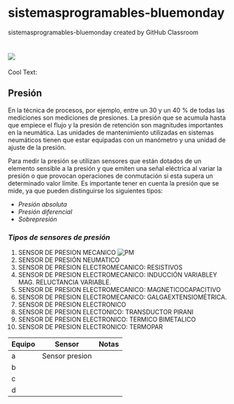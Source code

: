 # sistemasprogramables-bluemonday
sistemasprogramables-bluemonday created by GitHub Classroom


# ![](https://images.cooltext.com/5387872.gif)

<a href="http://cooltext.com" target="_top"><img src="https://cooltext.com/images/ct_pixel.gif" width="80" height="15" alt="Cool Text: Logo and Graphics Generator" border="0" /></a>


## Presión

 En la técnica de procesos, por ejemplo, entre un 30 y un 40 % de todas las mediciones son mediciones de presiones. La presión 
 que se acumula hasta que empiece el flujo y la presión de retención son magnitudes importantes en la neumática. Las unidades de 
 mantenimiento utilizadas en sistemas neumáticos tienen que estar equipadas con un manómetro y una unidad de ajuste de la presión.

Para medir la presión se utilizan sensores que están dotados de un elemento sensible a la presión y que emiten una señal eléctrica 
al variar la presión o que provocan operaciones de conmutación si esta supera un determinado valor límite. Es importante tener en 
cuenta la presión que se mide, ya que pueden distinguirse los siguientes tipos:

* *Presión absoluta* 
* *Presión diferencial* 
* *Sobrepresión* 

### *Tipos de sensores de presión*

1. SENSOR DE PRESION MECANICO
![PM](https://www.google.com/url?sa=i&url=https%3A%2F%2Fes.aliexpress.com%2Fitem%2F32948315556.html&psig=AOvVaw0Zl7hWyNbSLQhYtt9ulPiQ&ust=1583478501188000&source=images&cd=vfe&ved=0CAIQjRxqFwoTCICPsp7jgugCFQAAAAAdAAAAABAJ)
2.  SENSOR DE PRESIÓN NEUMATICO
3.  SENSOR DE PRESION ELECTROMECANICO: RESISTIVOS
4.  SENSOR DE PRESION ELECTROMECANICO: INDUCCIÓN VARIABLEY MAG. RELUCTANCIA VARIABLE.
5.  SENSOR DE PRESION ELECTROMECANICO: MAGNETICOCAPACITIVO
6.  SENSOR DE PRESION ELECTROMECANICO: GALGAEXTENSIOMÉTRICA.
7.  SENSOR DE PRESION ELECTRONICO
8.  SENSOR DE PRESION ELECTONICO: TRANSDUCTOR PIRANI
9.  SENSOR DE PRESION ELECTRONICO: TERMICO BIMETALICO
10.  SENSOR DE PRESION ELECTRONICO: TERMOPAR






| Equipo | Sensor | Notas |
|-------------|----------------|--------------|
| a        | Sensor presion               |              |
| b           |                |              |
| c           |                |              |
| d           |                |              |
